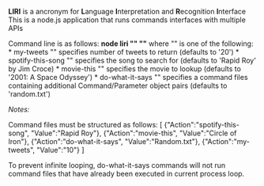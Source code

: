 **LIRI** is a ancronym for **L**anguage **I**nterpretation and **R**ecognition **I**nterface
This is a node.js application that runs commands interfaces with multiple APIs

Command line is as follows:
**node liri "<command>" "<parameter>"**
	where "<command>" is one of the following:
		* my-tweets
			"<parameter>" specifies number of tweets to return (defaults to '20')
		* spotify-this-song
			"<parameter>" specifies the song to search for (defaults to 'Rapid Roy' by Jim Croce)
		* movie-this
			"<parameter>" specifies the movie to lookup (defaults to '2001: A Space Odyssey')
		* do-what-it-says
			"<parameter>" specifies a command files containing additional Command/Parameter object pairs
					(defaults to 'random.txt')

_Notes:_

Command files must be structured as follows:
[	{"Action":"spotify-this-song",	"Value":"Rapid Roy"},
	{"Action":"movie-this",			"Value":"Circle of Iron"},
	{"Action":"do-what-it-says",	"Value":"Random.txt"},
	{"Action":"my-tweets",			"Value":"10"}		]

To prevent infinite looping, do-what-it-says commands will not run command files that have already been executed in current process loop.